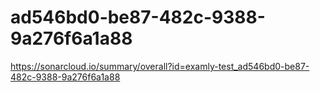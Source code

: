 # ad546bd0-be87-482c-9388-9a276f6a1a88
https://sonarcloud.io/summary/overall?id=examly-test_ad546bd0-be87-482c-9388-9a276f6a1a88

